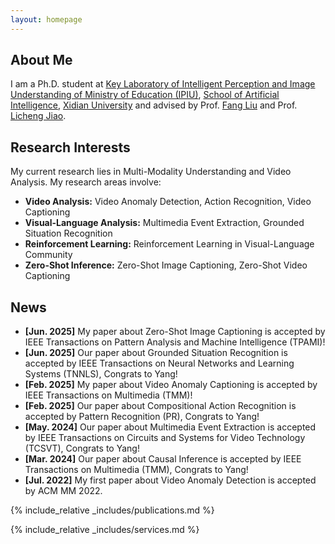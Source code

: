 ```yaml
---
layout: homepage
---
```


## About Me

I am a Ph.D. student at [Key Laboratory of Intelligent Perception and Image Understanding of Ministry of Education (IPIU)](https://ipiu.xidian.edu.cn/), [School of Artificial Intelligence](https://sai.xidian.edu.cn/), [Xidian University](https://www.xidian.edu.cn/) and advised by Prof. [Fang Liu](https://faculty.xidian.edu.cn/LF8/zh_CN/index.htm) and Prof. [Licheng Jiao](https://faculty.xidian.edu.cn/JLC/zh_CN/index.htm). 

## Research Interests 

My current research lies in Multi-Modality Understanding and Video Analysis. My research areas involve:

- **Video Analysis:** Video Anomaly Detection, Action Recognition, Video Captioning     
- **Visual-Language Analysis:** Multimedia Event Extraction, Grounded Situation Recognition   
- **Reinforcement Learning:** Reinforcement Learning in Visual-Language Community
- **Zero-Shot Inference:** Zero-Shot Image Captioning, Zero-Shot Video Captioning    


## News

- **[Jun. 2025]** My paper about Zero-Shot Image Captioning is accepted by IEEE Transactions on Pattern Analysis and Machine Intelligence (TPAMI)!
- **[Jun. 2025]** Our paper about Grounded Situation Recognition is accepted by IEEE Transactions on Neural Networks and Learning Systems (TNNLS), Congrats to Yang!
- **[Feb. 2025]** My paper about Video Anomaly Captioning is accepted by IEEE Transactions on Multimedia (TMM)!
- **[Feb. 2025]** Our paper about Compositional Action Recognition is accepted by Pattern Recognition (PR), Congrats to Yang!
- **[May. 2024]** Our paper about Multimedia Event Extraction is accepted by IEEE Transactions on Circuits and Systems for Video Technology (TCSVT), Congrats to Yang!
- **[Mar. 2024]** Our paper about Causal Inference is accepted by IEEE Transactions on Multimedia (TMM), Congrats to Yang!
- **[Jul. 2022]** My first paper about Video Anomaly Detection is accepted by ACM MM 2022. 

{% include_relative _includes/publications.md %}

{% include_relative _includes/services.md %}
